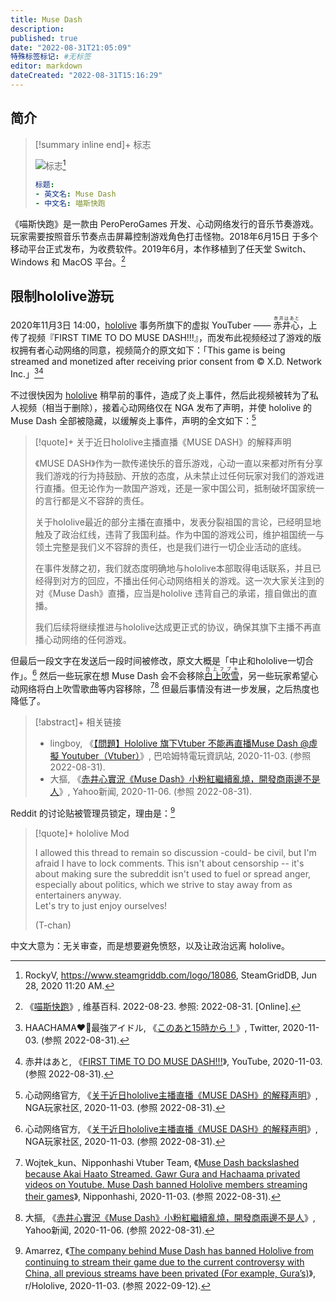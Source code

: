 ```yaml
---
title: Muse Dash
description:
published: true
date: "2022-08-31T21:05:09"
特殊标签标记: #无标签
editor: markdown
dateCreated: "2022-08-31T15:16:29"
---
```


## 简介

> [!summary inline end]+ 标志
>
> ![标志](https://s3.tebi.io/ggame/game/Muse_Dash/logo.webp)[^logo]
>
> ```yaml
> 标题:
> - 英文名: Muse Dash
> - 中文名: 喵斯快跑
> ```

[^logo]: RockyV, <https://www.steamgriddb.com/logo/18086>, SteamGridDB, Jun 28, 2020 11:20 AM.

《喵斯快跑》是一款由 PeroPeroGames 开发、心动网络发行的音乐节奏游戏。玩家需要按照音乐节奏点击屏幕控制游戏角色打击怪物。2018年6月15日 于多个移动平台正式发布，为收费软件。2019年6月，本作移植到了任天堂 Switch、Windows 和 MacOS 平台。[^wiki]

[^wiki]: 《[喵斯快跑](https://zh.wikipedia.org/wiki/喵斯快跑)》, 维基百科. 2022-08-23. 参照: 2022-08-31. [Online].

## 限制hololive游玩

2020年11月3日 14:00，[hololive][] 事务所旗下的虚拟 YouTuber —— <ruby>赤井心<rp>(</rp><rt>赤井はあと</rt><rp>)</rp></ruby>，上传了视频『FIRST TIME TO DO MUSE DASH!!!』，而发布此视频经过了游戏的版权拥有者心动网络的同意，视频简介的原文如下：「This game is being streamed and monetized after receiving prior consent from © X.D. Network Inc.」[^05376][^qPWbEYTRnvs]

[hololive]: /company/hololive.md

[^05376]: HAACHAMA❤️‍🔥最強アイドル, 《[このあと15時から！](https://web.archive.org/web/20201103044009/https://twitter.com/akaihaato/status/1323484957285605376)》, Twitter, 2020-11-03. (参照 2022-08-31).

[^qPWbEYTRnvs]: 赤井はあと, 《[FIRST TIME TO DO MUSE DASH!!!](https://web.archive.org/web/20201102144929/https://www.youtube.com/watch?v=qPWbEYTRnvs&gl=US&hl=en)》, YouTube, 2020-11-03. (参照 2022-08-31).

不过很快因为 [hololive][] 稍早前的事件，造成了炎上事件，然后此视频被转为了私人视频（相当于删除），接着心动网络仅在 NGA 发布了声明，并使 hololive 的 Muse Dash 全部被隐藏，以缓解炎上事件，声明的全文如下：[^VrjAf]

[^VrjAf]: 心动网络官方, 《[关于近日hololive主播直播《MUSE DASH》的解释声明](https://archive.is/VrjAf "https://ngabbs.com/read.php?tid=24017889")》, NGA玩家社区, 2020-11-03. (参照 2022-08-31).

> [!quote]+ 关于近日hololive主播直播《MUSE DASH》的解释声明
>
> 《MUSE DASH》作为一款传递快乐的音乐游戏，心动一直以来都对所有分享我们游戏的行为持鼓励、开放的态度，从未禁止过任何玩家对我们的游戏进行直播。但无论作为一款国产游戏，还是一家中国公司，抵制破坏国家统一的言行都是义不容辞的责任。
>
> 关于hololive最近的部分主播在直播中，发表分裂祖国的言论，已经明显地触及了政治红线，违背了我国利益。作为中国的游戏公司，维护祖国统一与领土完整是我们义不容辞的责任，也是我们进行一切企业活动的底线。
>
> 在事件发酵之初，我们就态度明确地与hololive本部取得电话联系，并且已经得到对方的回应，不播出任何心动网络相关的游戏。这一次大家关注到的对《Muse Dash》直播，应当是hololive 违背自己的承诺，擅自做出的直播。
>
> 我们后续将继续推进与hololive达成更正式的协议，确保其旗下主播不再直播心动网络的任何游戏。

但最后一段文字在发送后一段时间被修改，原文大概是「中止和hololive一切合作」。[^VrjAf] 然后一些玩家在想 Muse Dash 会不会移除<ruby>[白上吹雪][]<rp>(</rp><rt>白上フブキ</rt><rp>)</rp></ruby>，另一些玩家希望心动网络将白上吹雪歌曲等内容移除，[^mdhcdc][^031244197] 但最后事情没有进一步发展，之后热度也降低了。

[白上吹雪]: /people/白上吹雪.md

[^mdhcdc]: Wojtek_kun、Nipponhashi Vtuber Team, 《[Muse Dash backslashed because Akai Haato Streamed. Gawr Gura and Hachaama privated videos on Youtube. Muse Dash banned Hololive members streaming their games](https://web.archive.org/web/20210413193900/https://nipponhashi.com/muse-dash-hololive-china-drama-continue/)》, Nipponhashi, 2020-11-03. (参照 2022-08-31).

[^031244197]: 大摳, 《[赤井心實況《Muse Dash》小粉紅繼續亂燒，開發商兩邊不是人](https://web.archive.org/web/20220831123823/https://tw.news.yahoo.com/littlepinkdeadmom-031244197.html)》, Yahoo新闻, 2020-11-06. (参照 2022-08-31).

> [!abstract]+ 相关链接
>
> +   lingboy, 《[【問題】Hololive 旗下Vtuber 不能再直播Muse Dash @虛擬 Youtuber（Vtuber）](https://web.archive.org/web/20220831130044/https://forum.gamer.com.tw/C.php?bsn=60608&snA=1740)》, 巴哈姆特電玩資訊站, 2020-11-03. (参照 2022-08-31).
> +   大摳, 《[赤井心實況《Muse Dash》小粉紅繼續亂燒，開發商兩邊不是人](https://web.archive.org/web/20220831123823/https://tw.news.yahoo.com/littlepinkdeadmom-031244197.html)》, Yahoo新闻, 2020-11-06. (参照 2022-08-31).

Reddit 的讨论贴被管理员锁定，理由是：[^jn8uyl]

[^jn8uyl]: Amarrez, 《[The company behind Muse Dash has banned Hololive from continuing to stream their game due to the current controversy with China, all previous streams have been privated (For example, Gura’s)](https://web.archive.org/web/20220718142132/https://www.reddit.com/r/Hololive/comments/jn8uyl/the_company_behind_muse_dash_has_banned_hololive/)》, r/Hololive, 2020-11-03. (参照 2022-09-12).

> [!quote]+ hololive Mod
>
> I allowed this thread to remain so discussion -could- be civil, but I'm afraid I have to lock comments. This isn't about censorship -- it's about making sure the subreddit isn't used to fuel or spread anger, especially about politics, which we strive to stay away from as entertainers anyway.<br>
> Let's try to just enjoy ourselves!
>
> (T-chan)

中文大意为：无关审查，而是想要避免愤怒，以及让政治远离 hololive。
